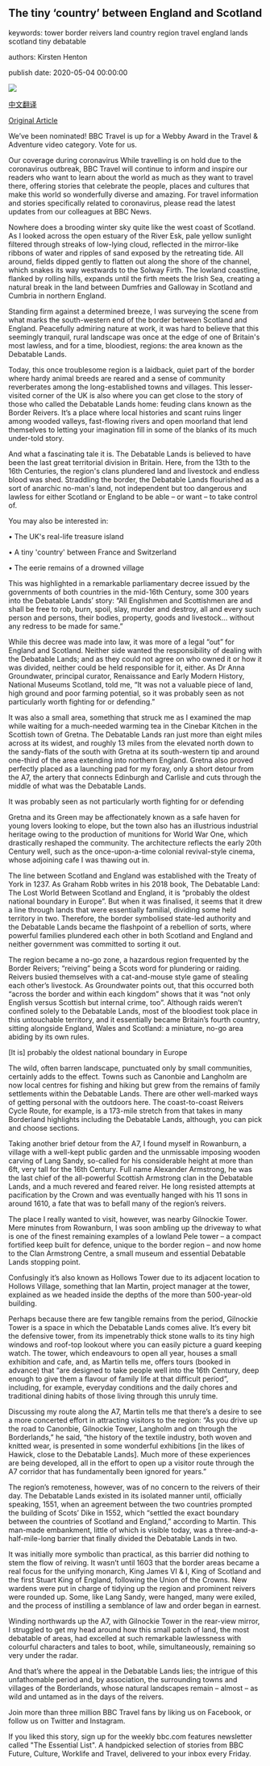 ## The tiny ‘country’ between England and Scotland

keywords: tower border reivers land country region travel england lands scotland tiny debatable

authors: Kirsten Henton

publish date: 2020-05-04 00:00:00

![](https://ichef.bbci.co.uk/wwfeatures/live/624_351/images/live/p0/8c/5y/p08c5y3l.jpg)

[中文翻译](The%20tiny%20%E2%80%98country%E2%80%99%20between%20England%20and%20Scotland_zh.md)

[Original Article](https://www.bbc.com/travel/story/20200504-the-tiny-country-between-england-and-scotland)

We’ve been nominated\! BBC Travel is up for a Webby Award in the Travel & Adventure video category. Vote for us.

Our coverage during coronavirus While travelling is on hold due to the coronavirus outbreak, BBC Travel will continue to inform and inspire our readers who want to learn about the world as much as they want to travel there, offering stories that celebrate the people, places and cultures that make this world so wonderfully diverse and amazing. For travel information and stories specifically related to coronavirus, please read the latest updates from our colleagues at BBC News.

Nowhere does a brooding winter sky quite like the west coast of Scotland. As I looked across the open estuary of the River Esk, pale yellow sunlight filtered through streaks of low-lying cloud, reflected in the mirror-like ribbons of water and ripples of sand exposed by the retreating tide. All around, fields dipped gently to flatten out along the shore of the channel, which snakes its way westwards to the Solway Firth. The lowland coastline, flanked by rolling hills, expands until the firth meets the Irish Sea, creating a natural break in the land between Dumfries and Galloway in Scotland and Cumbria in northern England.

Standing firm against a determined breeze, I was surveying the scene from what marks the south-western end of the border between Scotland and England. Peacefully admiring nature at work, it was hard to believe that this seemingly tranquil, rural landscape was once at the edge of one of Britain's most lawless, and for a time, bloodiest, regions: the area known as the Debatable Lands.

Today, this once troublesome region is a laidback, quiet part of the border where hardy animal breeds are reared and a sense of community reverberates among the long-established towns and villages. This lesser-visited corner of the UK is also where you can get close to the story of those who called the Debatable Lands home: feuding clans known as the Border Reivers. It’s a place where local histories and scant ruins linger among wooded valleys, fast-flowing rivers and open moorland that lend themselves to letting your imagination fill in some of the blanks of its much under-told story.

And what a fascinating tale it is. The Debatable Lands is believed to have been the last great territorial division in Britain. Here, from the 13th to the 16th Centuries, the region's clans plundered land and livestock and endless blood was shed. Straddling the border, the Debatable Lands flourished as a sort of anarchic no-man's land, not independent but too dangerous and lawless for either Scotland or England to be able – or want – to take control of.

You may also be interested in:

• The UK's real-life treasure island

• A tiny 'country' between France and Switzerland

• The eerie remains of a drowned village

This was highlighted in a remarkable parliamentary decree issued by the governments of both countries in the mid-16th Century, some 300 years into the Debatable Lands’ story: “All Englishmen and Scottishmen are and shall be free to rob, burn, spoil, slay, murder and destroy, all and every such person and persons, their bodies, property, goods and livestock… without any redress to be made for same.”

While this decree was made into law, it was more of a legal “out” for England and Scotland. Neither side wanted the responsibility of dealing with the Debatable Lands; and as they could not agree on who owned it or how it was divided, neither could be held responsible for it, either. As Dr Anna Groundwater, principal curator, Renaissance and Early Modern History, National Museums Scotland, told me, “It was not a valuable piece of land, high ground and poor farming potential, so it was probably seen as not particularly worth fighting for or defending.”

It was also a small area, something that struck me as I examined the map while waiting for a much-needed warming tea in the Cinebar Kitchen in the Scottish town of Gretna. The Debatable Lands ran just more than eight miles across at its widest, and roughly 13 miles from the elevated north down to the sandy-flats of the south with Gretna at its south-western tip and around one-third of the area extending into northern England. Gretna also proved perfectly placed as a launching pad for my foray, only a short detour from the A7, the artery that connects Edinburgh and Carlisle and cuts through the middle of what was the Debatable Lands.

It was probably seen as not particularly worth fighting for or defending

Gretna and its Green may be affectionately known as a safe haven for young lovers looking to elope, but the town also has an illustrious industrial heritage owing to the production of munitions for World War One, which drastically reshaped the community. The architecture reflects the early 20th Century well, such as the once-upon-a-time colonial revival-style cinema, whose adjoining cafe I was thawing out in.

The line between Scotland and England was established with the Treaty of York in 1237. As Graham Robb writes in his 2018 book, The Debatable Land: The Lost World Between Scotland and England, it is “probably the oldest national boundary in Europe”. But when it was finalised, it seems that it drew a line through lands that were essentially familial, dividing some held territory in two. Therefore, the border symbolised state-led authority and the Debatable Lands became the flashpoint of a rebellion of sorts, where powerful families plundered each other in both Scotland and England and neither government was committed to sorting it out.

The region became a no-go zone, a hazardous region frequented by the Border Reivers; “reiving” being a Scots word for plundering or raiding. Reivers busied themselves with a cat-and-mouse style game of stealing each other’s livestock. As Groundwater points out, that this occurred both “across the border and within each kingdom” shows that it was “not only English versus Scottish but internal crime, too”. Although raids weren’t confined solely to the Debatable Lands, most of the bloodiest took place in this untouchable territory, and it essentially became Britain’s fourth country, sitting alongside England, Wales and Scotland: a miniature, no-go area abiding by its own rules.

[It is] probably the oldest national boundary in Europe

The wild, often barren landscape, punctuated only by small communities, certainly adds to the effect. Towns such as Canonbie and Langholm are now local centres for fishing and hiking but grew from the remains of family settlements within the Debatable Lands. There are other well-marked ways of getting personal with the outdoors here. The coast-to-coast Reivers Cycle Route, for example, is a 173-mile stretch from that takes in many Borderland highlights including the Debatable Lands, although, you can pick and choose sections.

Taking another brief detour from the A7, I found myself in Rowanburn, a village with a well-kept public garden and the unmissable imposing wooden carving of Lang Sandy, so-called for his considerable height at more than 6ft, very tall for the 16th Century. Full name Alexander Armstrong, he was the last chief of the all-powerful Scottish Armstrong clan in the Debatable Lands, and a much revered and feared reiver. He long resisted attempts at pacification by the Crown and was eventually hanged with his 11 sons in around 1610, a fate that was to befall many of the region’s reivers.

The place I really wanted to visit, however, was nearby Gilnockie Tower. Mere minutes from Rowanburn, I was soon ambling up the driveway to what is one of the finest remaining examples of a lowland Pele tower ­­– a compact fortified keep built for defence, unique to the border region – and now home to the Clan Armstrong Centre, a small museum and essential Debatable Lands stopping point.

Confusingly it’s also known as Hollows Tower due to its adjacent location to Hollows Village, something that Ian Martin, project manager at the tower, explained as we headed inside the depths of the more than 500-year-old building.

Perhaps because there are few tangible remains from the period, Gilnockie Tower is a space in which the Debatable Lands comes alive. It’s every bit the defensive tower, from its impenetrably thick stone walls to its tiny high windows and roof-top lookout where you can easily picture a guard keeping watch. The tower, which endeavours to open all year, houses a small exhibition and cafe, and, as Martin tells me, offers tours (booked in advance) that “are designed to take people well into the 16th Century, deep enough to give them a flavour of family life at that difficult period”, including, for example, everyday conditions and the daily chores and traditional dining habits of those living through this unruly time.

Discussing my route along the A7, Martin tells me that there’s a desire to see a more concerted effort in attracting visitors to the region: “As you drive up the road to Canonbie, Gilnockie Tower, Langholm and on through the Borderlands,” he said, “the history of the textile industry, both woven and knitted wear, is presented in some wonderful exhibitions [in the likes of Hawick, close to the Debatable Lands]. Much more of these experiences are being developed, all in the effort to open up a visitor route through the A7 corridor that has fundamentally been ignored for years.”

The region’s remoteness, however, was of no concern to the reivers of their day. The Debatable Lands existed in its isolated manner until, officially speaking, 1551, when an agreement between the two countries prompted the building of Scots’ Dike in 1552, which “settled the exact boundary between the countries of Scotland and England,” according to Martin. This man-made embankment, little of which is visible today, was a three-and-a-half-mile-long barrier that finally divided the Debatable Lands in two.

It was initially more symbolic than practical, as this barrier did nothing to stem the flow of reiving. It wasn’t until 1603 that the border areas became a real focus for the unifying monarch, King James VI & I, King of Scotland and the first Stuart King of England, following the Union of the Crowns. New wardens were put in charge of tidying up the region and prominent reivers were rounded up. Some, like Lang Sandy, were hanged, many were exiled, and the process of instilling a semblance of law and order began in earnest.

Winding northwards up the A7, with Gilnockie Tower in the rear-view mirror, I struggled to get my head around how this small patch of land, the most debatable of areas, had excelled at such remarkable lawlessness with colourful characters and tales to boot, while, simultaneously, remaining so very under the radar.

And that’s where the appeal in the Debatable Lands lies; the intrigue of this unfathomable period and, by association, the surrounding towns and villages of the Borderlands, whose natural landscapes remain – almost – as wild and untamed as in the days of the reivers.

Join more than three million BBC Travel fans by liking us on Facebook, or follow us on Twitter and Instagram.

If you liked this story, sign up for the weekly bbc.com features newsletter called "The Essential List". A handpicked selection of stories from BBC Future, Culture, Worklife and Travel, delivered to your inbox every Friday.